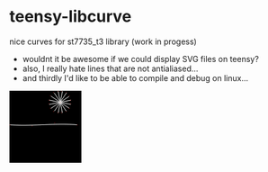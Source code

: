 # teensy-libcurve
nice curves for st7735_t3 library (work in progess)

* wouldnt it be awesome if we could display SVG files on teensy? 
* also, I really hate lines that are not antialiased... 
* and thirdly I'd like to be able to compile and debug on linux...

![curves](docs/curves.gif)
